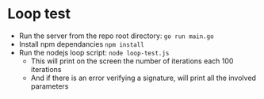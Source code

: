 # Loop test
- Run the server from the repo root directory: `go run main.go`
- Install npm dependancies `npm install`
- Run the nodejs loop script: `node loop-test.js`
	- This will print on the screen the number of iterations each 100 iterations
	- And if there is an error verifying a signature, will print all the involved parameters


